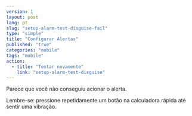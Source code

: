 ```yaml
---
version: 1
layout: post
lang: pt
slug: "setup-alarm-test-disguise-fail"
type: "simple"
title: "Configurar Alertas"
published: "true"
categories: "mobile"
tags: "mobile"
action: 
  - title: "Tentar novamente"
    link: "setup-alarm-test-disguise"
---
```


Parece que você não conseguiu acionar o alerta.

Lembre-se: pressione repetidamente um botão na calculadora rápida até sentir uma vibração.

